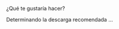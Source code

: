 ¿Qué te gustaría hacer?

<div class="btn-group" role="group" aria-label="...">
    <a role="button" class="btn btn-success" id="cogsci-recommended-download-link">
        Determinando la descarga recomendada …
    </a>
</div>